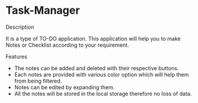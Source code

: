 # Task-Manager


Description

It is a type of TO-DO application. This application will help you to make Notes or Checklist according to your requirement.

Features
* The notes can be added and deleted with their respective buttons.
* Each notes are provided with various color option which will help them from being filtered.
* Notes can be edited by expanding them.
* All the notes will be stored in the local storage therefore no loss of data.
